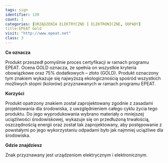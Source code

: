 ```yaml
---
tags: sign
identifier: 139
count: 1
categories: [URZĄDZENIA ELEKTRYCZNE I ELEKTRONICZNE, ODPADY]
title:EPEAT Gold 
visit: "http://www.epeat.net"
class: 3
---
```

**Co oznacza**

Produkt przeszedł pomyślnie proces certyfikacji w ramach programu EPEAT. Ocena GOLD oznacza, że spełnia on wszystkie kryteria obowiązkowe oraz 75% dodatkowych – złoto (GOLD). Produkt oznaczony tym znakiem wykazuje się najwyższą ekologicznością spośród wszystkich możliwych stopni (kolorów) przyznawanych w ramach programu EPEAT.

**Korzyści**

Produkt opatrzony znakiem został zaprojektowany zgodnie z zasadami projektowania dla środowiska, z uwzględnieniem całego cyklu życia tego produktu. Do jego wyprodukowania wybrano materiały o mniejszej uciążliwości środowiskowej, wykazuje się on przedłużoną trwałością, oszczędnością energii oraz został tak zaprojektowany, aby postępowanie z powstałymi po jego wykorzystaniu odpadami było jak najmniej uciążliwe dla środowiska.

**Gdzie znajdziesz**

Znak przyznawany jest urządzeniom elektrycznym i elektronicznym.
